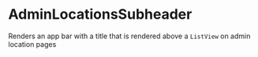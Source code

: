 # AdminLocationsSubheader

Renders an app bar with a title that is rendered above a `ListView` on admin location pages
